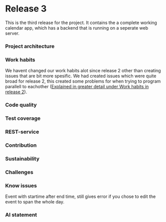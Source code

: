 # Release 3

This is the third release for the project. It contains the a complete working calendar app, which has a backend that is running on a seperate web server.

### Project architecture

### Work habits

We havent changed our work habits alot since release 2 other than creating issues that are bit more spesific. We had created issues which were quite broad for release 2, this created some problems for when trying to program parallell to eachother ([Explained in greater detail under Work habits in release 2](../release2/README.md)).

### Code quality

### Test coverage

### REST-service

### Contribution

### Sustainability

### Challenges

### Know issues

Event with startime after end time, still gives error if you chose to edit the event to span the whole day.

### AI statement
